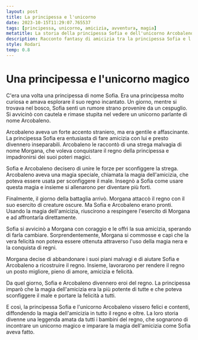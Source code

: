 ```yaml
---
layout: post
title: La principessa e l'unicorno
date: 2023-10-15T11:29:07.765537
tags: [principessa, unicorno, amicizia, avventura, magia]
metatitle: La storia della principessa Sofia e dell'unicorno Arcobaleno
description: Racconto fantasy di amicizia tra la principessa Sofia e l'unicorno parlante Arcobaleno, uniti per sconfiggere con la magia dell'amicizia la strega malvagia Morgana.
style: Rodari
temp: 0.8
---
```

# Una principessa e l'unicorno magico

C'era una volta una principessa di nome Sofia. Era una principessa molto curiosa e amava esplorare il suo regno incantato. Un giorno, mentre si trovava nel bosco, Sofia sentì un rumore strano provenire da un cespuglio. Si avvicinò con cautela e rimase stupita nel vedere un unicorno parlante di nome Arcobaleno.

Arcobaleno aveva un forte accento straniero, ma era gentile e affascinante. La principessa Sofia era entusiasta di fare amicizia con lui e presto divennero inseparabili. Arcobaleno le raccontò di una strega malvagia di nome Morgana, che voleva conquistare il regno della principessa e impadronirsi dei suoi poteri magici.

Sofia e Arcobaleno decisero di unire le forze per sconfiggere la strega. Arcobaleno aveva una magia speciale, chiamata la magia dell'amicizia, che poteva essere usata per sconfiggere il male. Insegnò a Sofia come usare questa magia e insieme si allenarono per diventare più forti.

Finalmente, il giorno della battaglia arrivò. Morgana attaccò il regno con il suo esercito di creature oscure. Ma Sofia e Arcobaleno erano pronti. Usando la magia dell'amicizia, riuscirono a respingere l'esercito di Morgana e ad affrontarla direttamente.

Sofia si avvicinò a Morgana con coraggio e le offrì la sua amicizia, sperando di farla cambiare. Sorprendentemente, Morgana si commosse e capì che la vera felicità non poteva essere ottenuta attraverso l'uso della magia nera e la conquista di regni.

Morgana decise di abbandonare i suoi piani malvagi e di aiutare Sofia e Arcobaleno a ricostruire il regno. Insieme, lavorarono per rendere il regno un posto migliore, pieno di amore, amicizia e felicità.

Da quel giorno, Sofia e Arcobaleno divennero eroi del regno. La principessa imparò che la magia dell'amicizia era la più potente di tutte e che poteva sconfiggere il male e portare la felicità a tutti.

E così, la principessa Sofia e l'unicorno Arcobaleno vissero felici e contenti, diffondendo la magia dell'amicizia in tutto il regno e oltre. La loro storia divenne una leggenda amata da tutti i bambini del regno, che sognarono di incontrare un unicorno magico e imparare la magia dell'amicizia come Sofia aveva fatto.

        